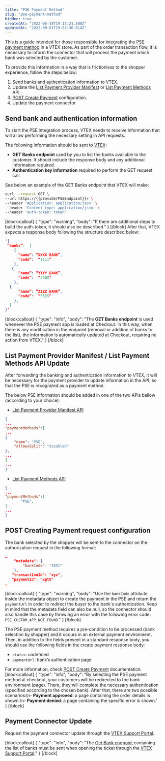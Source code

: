 ```yaml
---
title: "PSE Payment Method"
slug: "pse-payment-method"
hidden: true
createdAt: "2022-05-18T19:17:21.588Z"
updatedAt: "2022-09-01T19:53:36.514Z"
---
```

This is a guide intended for those responsible for ​​integrating the [PSE payment method](xxxxx) in a VTEX store. As part of the order transaction flow, it is necessary to inform the connector that will process the payment which bank was selected by the customer.

To provide this information in a way that is frictionless to the shopper experience, follow the steps below:

1. Send banks and authentication information to VTEX.
2. Update the [List Payment Provider Manifest](https://developers.vtex.com/vtex-developer-docs/reference/manifest-1) or [List Payment Methods](https://developers.vtex.com/vtex-developer-docs/reference/paymentmethods) API.
3. [POST Create Payment](https://developers.vtex.com/vtex-rest-api/reference/createpayment) configuration.
4. Update the payment connector.

## Send bank and authentication information

To start the PSE integration process, VTEX needs to receive information that will allow performing the necessary setting in API requests.

The following information should be sent to [VTEX](https://help.vtex.com/en/support):

- **GET Banks endpoint** used by you to list the banks available to the customer. It should include the response body and any additional information required.
- **Authentication key information** required to perform the GET request call.

See below an example of the GET Banks endpoint that VTEX will make:

```sh
curl --request GET \
--url https://{{providerPSEEndpoint}}/ \
--header 'Application: application/json' \
--header 'Content-type: application/json' \
--header 'auth-token: token'
```

[block:callout]
{
  "type": "warning",
  "body": "If there are additional steps to build the auth-token, it should also be described."
}
[/block]
After that, VTEX expects a response body following the structure described below:

```json
'{
 “banks”:  [
    {
      “name”: “XXXX BANK”,
      “code”:  “1111”
    },
   {
      “name”: “YYYY BANK”,
      “code”:  “2000”
    },
  {
      “name”: “ZZZZ BANK”,
      “code”:  “5555”
    },
  ]
}'
```

[block:callout]
{
  "type": "info",
  "body": "The **GET Banks endpoint** is used whenever the PSE payment app is loaded at Checkout. In this way, when there is any modification in the endpoint (removal or addition of banks to the list), the information is automatically updated at Checkout, requiring no action from VTEX."
}
[/block]

## List Payment Provider Manifest / List Payment Methods API Update

After forwarding the banking and authentication information to VTEX, it will be necessary for the payment provider to update information in the API, so that the PSE is recognized as a payment method.

The below PSE information should be added in one of the two APIs bellow (according to your choice):

- [List Payment Provider Manifest API](https://developers.vtex.com/vtex-developer-docs/reference/manifest-1)

```json
{
...
"paymentMethods":[
...
{
    "name": "PSE",
    "allowsSplit": "disabled"
},
...
]
...
}
```

- [List Payment Methods API](https://developers.vtex.com/vtex-developer-docs/reference/paymentmethods)

```json
{
...
"paymentMethods":[
       "PSE",
]
...
}
```

## POST Creating Payment request configuration

The bank selected by the shopper will be sent to the connector on the authorization request in the following format:

```json
…
    "metadata": {
        "bankCode": "1051"
    },
   "transactionId": "xyz",
   "paymentId": "xpt0"
…
```

[block:callout]
{
  "type": "warning",
  "body": "Use the `bankCode` attribute inside the metadata object to create the payment in the PSE and return the `paymentUrl` in order to redirect the buyer to the bank's authentication. Keep in mind that the metadata field can also be null, so the connector should also handle this case by throwing an error with the following error code: `PSE_CUSTOM_APP_NOT_FOUND`."
}
[/block]

The PSE payment method requires a pre-condition to be processed (bank selection by shopper) and it occurs in an external payment environment. Then, in addition to the fields present in a standard response body, you should use the following fields in the create payment response body:

- `status`: undefined
- `paymentUrl`: bank’s authentication page

For more information, check [POST Create Payment](https://developers.vtex.com/vtex-rest-api/reference/createpayment) documentation.
[block:callout]
{
  "type": "info",
  "body": "By selecting the PSE payment method at checkout, your customers will be redirected to the bank environment (page). There, they will complete the necessary authentication (specified according to the chosen bank). After that, there are two possible scenarios:\n- **Payment approved**: a page containing the order details is shown.\n- **Payment denied**: a page containing the specific error is shown."
}
[/block]

## Payment Connector Update

Request the payment connector update through the [VTEX Support Portal](https://help.vtex.com/support).

[block:callout]
{
  "type": "info",
  "body": "The [Get Bank endpoint](#send-bank-and-authentication-information) containing the list of banks must be sent when opening the ticket through the [VTEX Support Portal](https://help.vtex.com/support)."
}
[/block]
